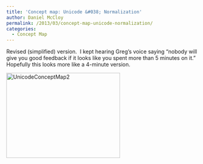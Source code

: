 ```yaml
---
title: 'Concept map: Unicode &#038; Normalization'
author: Daniel McCloy
permalink: /2013/03/concept-map-unicode-normalization/
categories:
  - Concept Map
---
```

Revised (simplified) version.  I kept hearing Greg&#8217;s voice saying &#8220;nobody will give you good feedback if it looks like you spent more than 5 minutes on it.&#8221;  Hopefully this looks more like a 4-minute version.

[<img class="alignnone size-medium wp-image-1951" alt="UnicodeConceptMap2" src="http://teaching.software-carpentry.org/wp-content/uploads/2013/03/UnicodeConceptMap2-300x225.png" width="300" height="225" />][1]

 [1]: http://teaching.software-carpentry.org/wp-content/uploads/2013/03/UnicodeConceptMap2.png
